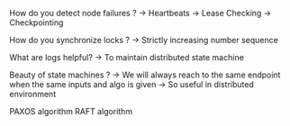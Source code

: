 How do you detect node failures ?
-> Heartbeats
-> Lease Checking
-> Checkpointing

How do you synchronize locks ?
-> Strictly increasing number sequence

What are logs helpful?
-> To maintain distributed state machine

Beauty of state machines ?
-> We will always reach to the same endpoint when the same inputs and algo is given
-> So useful in distributed environment



PAXOS algorithm
RAFT algorithm

